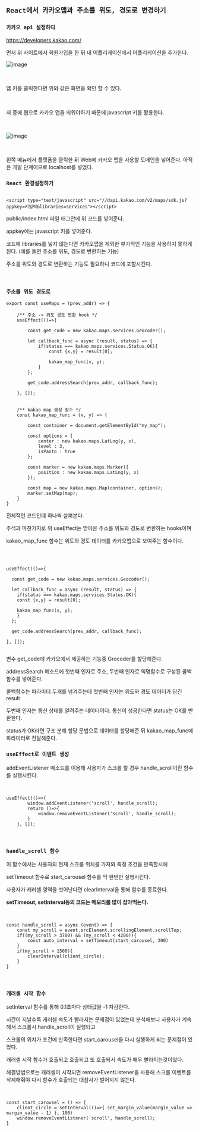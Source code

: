 ## `React에서 카카오맵과 주소를 위도, 경도로 변경하기`

### `카카오 api 설정하디`

https://developers.kakao.com/

먼저 위 사이트에서 회원가입을 한 뒤 내 어플리케이션에서 어플리케이션을 추가한다.

![image](https://user-images.githubusercontent.com/94499416/199677552-a943c1f2-e9b9-4b2e-8508-ef39070b3ef9.png)

<br />

앱 키를 클릭한다면 위와 같은 화면을 확인 할 수 있다.

<br />

저 중에 웹으로 카카오 맵을 띄워야하기 때문에 javascript 키를 활용한다.

<br />

![image](https://user-images.githubusercontent.com/94499416/199677925-2cff43a7-c646-49e0-adc8-ab8bfe18353a.png)

<br />

왼쪽 메뉴에서 플랫폼을 클릭한 뒤 Web에 카카오 맵을 사용할 도메인을 넣어준다. 아직은 개발 단계이므로 localhost를 넣었다.

### `React 환경설정하기`

```

<script type="text/javascript" src="//dapi.kakao.com/v2/maps/sdk.js?appkey=키입력&libraries=services"></script>

```

public/index.html 파일 <head> 태그안에 위 코드를 넣어준다.
  
appkey에는 javascript 키를 넣어준다.
  
코드에 libraries를 넣지 않는다면 카카오맵을 제외한 부가적인 기능을 사용하지 못하게 된다. (예를 들면 주소를 위도, 경도로 변환하는 기능)
  
주소를 위도와 경도로 변환하는 기능도 필요하니 코드에 포함시킨다.

<br />

### `주소를 위도 경도로 `  
  
```
export const useMaps = (prev_addr) => {

    /** 주소 -> 위도 경도 변환 hook */
    useEffect(()=>{

        const get_code = new kakao.maps.services.Geocoder();

        let callback_func = async (result, status) => {
            if(status === kakao.maps.services.Status.OK){
                const {x,y} = result[0];

                kakao_map_func(x, y);
            }
        };

        get_code.addressSearch(prev_addr, callback_func);

    }, []);


    /** kakao map 생성 함수 */
    const kakao_map_func = (x, y) => {

        const container = document.getElementById("my_map");

        const options = {
            center : new kakao.maps.LatLng(y, x),
            level : 3,
            isPanto : true
        };

        const marker = new kakao.maps.Marker({
            position : new kakao.maps.LatLng(y, x)
        });

        const map = new kakao.maps.Map(container, options);
        marker.setMap(map);
    }
}
```
  
전체적인 코드인데 하나씩 살펴본다.
  
주석과 마찬가지로 위 useEffect는 받아온 주소를 위도와 경도로 변환하는 hooks이며
  
kakao_map_func 함수는 위도와 경도 데이터를 카카오맵으로 보여주는 함수이다.

<br />
  
```
  
useEffect(()=>{

  const get_code = new kakao.maps.services.Geocoder();

  let callback_func = async (result, status) => {
    if(status === kakao.maps.services.Status.OK){
    const {x,y} = result[0];

    kakao_map_func(x, y);
    }
  };

  get_code.addressSearch(prev_addr, callback_func);

}, []);
  
```
  
변수 get_code에 카카오에서 제공하는 기능중 Grocoder를 할당해준다.
  
addressSearch 메소드에 첫번째 인자로 주소, 두번째 인자로 익명함수로 구성된 콜백함수를 넣어준다.
  
콜백함수는 파라미터 두개를 넘겨주는데 첫번째 인자는 위도와 경도 데이터가 담긴 result
  
두번째 인자는 통신 상태를 알려주는 데이터이다. 통신이 성공한다면 status는 OK를 반환한다.
  
status가 OK라면 구조 분해 할당 문법으로 데이터를 할당해준 뒤 kakao_map_func에 파라미터로 전달해준다.
  


### `useEffect로 이벤트 생성`

addEventListener 메소드를 이용해 사용자가 스크롤 할 경우 handle_scroll이란 함수를 실행시킨다. 

<br />

```
useEffect(()=>{
        window.addEventListener('scroll', handle_scroll);
        return ()=>{
            window.removeEventListener('scroll', handle_scroll);
        }
    }, []);
```

<br />

### `handle_scroll 함수`

이 함수에서는 사용자의 현재 스크롤 위치를 가져와 특정 조건을 만족할시에 

setTimeout 함수로 start_carousel 함수를 딱 한번만 실행시킨다.

사용자가 캐러셀 영역을 벗어난다면 clearInterval을 통해 함수를 종료한다.

**setTimeout, setInterval등의 코드는 메모리를 많이 잡아먹는다.**

<br />

```
const handle_scroll = async (event) => {
    const my_scroll = event.srcElement.scrollingElement.scrollTop;
    if((my_scroll > 3700) && (my_scroll < 4200)){
        const auto_interval = setTimeout(start_carousel, 300)
    }
    if(my_scroll > 1500){
        clearInterval(client_circle);
    }
}
```

<br />

### `캐러셀 시작 함수`

setInterval 함수를 통해 0.1초마다 상태값을 -1 차감한다.

시간이 지날수록 캐러셀 속도가 빨라지는 문제점이 있었는데 분석해보니 사용자가 계속해서 스크롤시 handle_scroll이 실행되고

스크롤의 위치가 조건에 만족한다면 start_carousel을 다시 실행하게 되는 문제점이 있었다.

캐러셀 시작 함수가 호출되고 호출되고 또 호출되서 속도가 매우 빨라지는것이었다.

해결방법으로는 캐러셀이 시작되면 removeEventListener을 사용해 스크롤 이벤트를 삭제해줘야 다시 함수가 호출되는 대참사가 벌어지지 않는다.

<br />

```
const start_carousel = () => {
    client_circle = setInterval(()=>{ set_margin_value(margin_value => margin_value - 1) }, 100)
    window.removeEventListener('scroll', handle_scroll);
}
```

<br />

